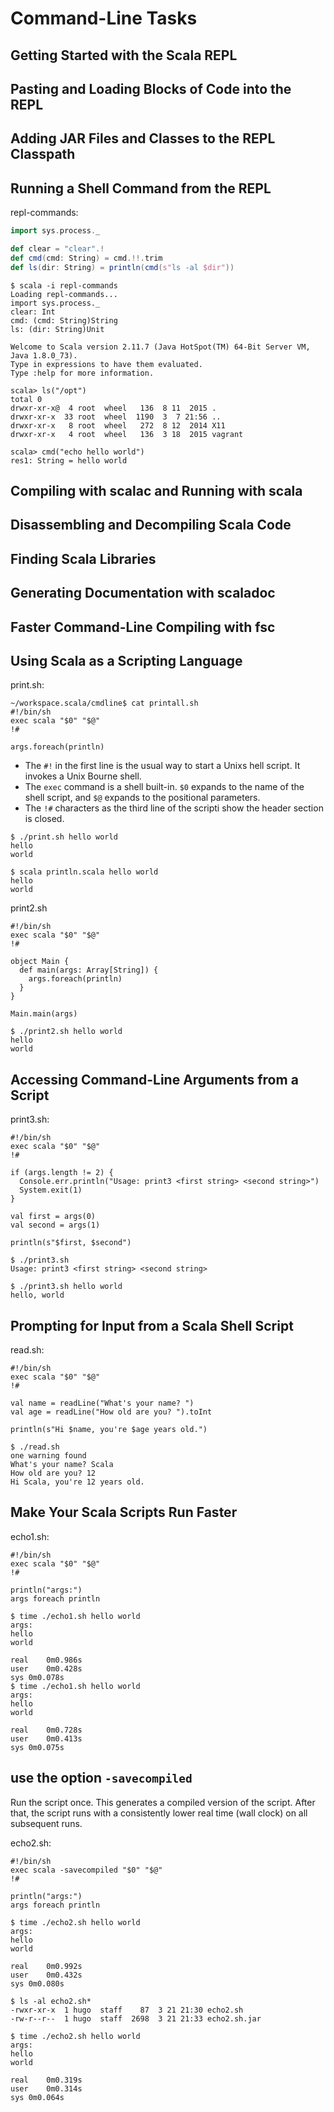 # Command-Line Tasks

## Getting Started with the Scala REPL
## Pasting and Loading Blocks of Code into the REPL
## Adding JAR Files and Classes to the REPL Classpath

## Running a Shell Command from the REPL
repl-commands:
```scala
import sys.process._

def clear = "clear".!
def cmd(cmd: String) = cmd.!!.trim
def ls(dir: String) = println(cmd(s"ls -al $dir"))
```
```
$ scala -i repl-commands
Loading repl-commands...
import sys.process._
clear: Int
cmd: (cmd: String)String
ls: (dir: String)Unit

Welcome to Scala version 2.11.7 (Java HotSpot(TM) 64-Bit Server VM, Java 1.8.0_73).
Type in expressions to have them evaluated.
Type :help for more information.

scala> ls("/opt")
total 0
drwxr-xr-x@  4 root  wheel   136  8 11  2015 .
drwxr-xr-x  33 root  wheel  1190  3  7 21:56 ..
drwxr-xr-x   8 root  wheel   272  8 12  2014 X11
drwxr-xr-x   4 root  wheel   136  3 18  2015 vagrant

scala> cmd("echo hello world")
res1: String = hello world
```

## Compiling with scalac and Running with scala
## Disassembling and Decompiling Scala Code
## Finding Scala Libraries
## Generating Documentation with scaladoc
## Faster Command-Line Compiling with fsc
## Using Scala as a Scripting Language
print.sh:
```script
~/workspace.scala/cmdline$ cat printall.sh
#!/bin/sh
exec scala "$0" "$@"
!#

args.foreach(println)
```
- The `#!` in the first line is the usual way to start a Unixs hell script. It invokes a Unix Bourne shell.
- The `exec` command is a shell built-in. `$0` expands to the name of the shell script, and `$@` expands to the positional parameters.
- The `!#` characters as the third line of the scripti show the header section is closed.
```shell
$ ./print.sh hello world
hello
world
```
```shell
$ scala println.scala hello world
hello
world
```

print2.sh
```script
#!/bin/sh
exec scala "$0" "$@"
!#

object Main {
  def main(args: Array[String]) {
    args.foreach(println)
  }
}

Main.main(args)
```
```shell
$ ./print2.sh hello world
hello
world
```

## Accessing Command-Line Arguments from a Script
print3.sh:
```script
#!/bin/sh
exec scala "$0" "$@"
!#

if (args.length != 2) {
  Console.err.println("Usage: print3 <first string> <second string>")
  System.exit(1)
}

val first = args(0)
val second = args(1)

println(s"$first, $second")
```
```shell
$ ./print3.sh
Usage: print3 <first string> <second string>

$ ./print3.sh hello world
hello, world
```

## Prompting for Input from a Scala Shell Script

read.sh:
```script
#!/bin/sh
exec scala "$0" "$@"
!#

val name = readLine("What's your name? ")
val age = readLine("How old are you? ").toInt

println(s"Hi $name, you're $age years old.")
```
```
$ ./read.sh
one warning found
What's your name? Scala
How old are you? 12
Hi Scala, you're 12 years old.
```

## Make Your Scala Scripts Run Faster
echo1.sh:
```script
#!/bin/sh
exec scala "$0" "$@"
!#

println("args:")
args foreach println
```
```shell
$ time ./echo1.sh hello world
args:
hello
world

real	0m0.986s
user	0m0.428s
sys	0m0.078s
$ time ./echo1.sh hello world
args:
hello
world

real	0m0.728s
user	0m0.413s
sys	0m0.075s
```

## use the option `-savecompiled`
Run the script once. This generates a compiled version of the script. After that, the script runs with a consistently lower real time (wall clock) on all subsequent runs.

echo2.sh:
```script
#!/bin/sh
exec scala -savecompiled "$0" "$@"
!#

println("args:")
args foreach println
```
```shell
$ time ./echo2.sh hello world
args:
hello
world

real	0m0.992s
user	0m0.432s
sys	0m0.080s

$ ls -al echo2.sh*
-rwxr-xr-x  1 hugo  staff    87  3 21 21:30 echo2.sh
-rw-r--r--  1 hugo  staff  2698  3 21 21:33 echo2.sh.jar

$ time ./echo2.sh hello world
args:
hello
world

real	0m0.319s
user	0m0.314s
sys	0m0.064s
```
